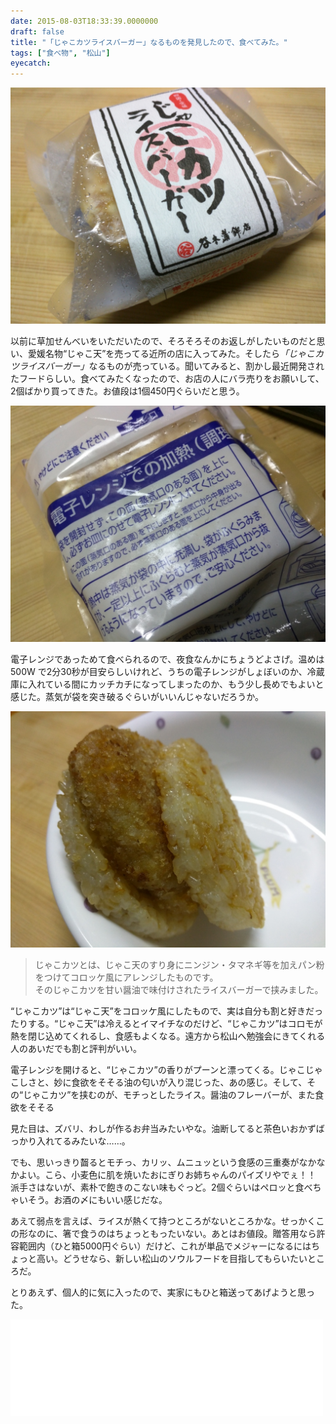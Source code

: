 ```yaml
---
date: 2015-08-03T18:33:39.0000000
draft: false
title: "「じゃこカツライスバーガー」なるものを発見したので、食べてみた。"
tags: ["食べ物", "松山"]
eyecatch: 
---
```

<p><span itemscope itemtype="http://schema.org/Photograph"><img src="20150729213501.jpg" alt="f:id:daruyanagi:20150729213501j:plain" title="f:id:daruyanagi:20150729213501j:plain" class="hatena-fotolife" itemprop="image"></span></p><p>以前に草加せんべいをいただいたので、そろそろそのお返しがしたいものだと思い、愛媛名物“じゃこ天”を売ってる近所の店に入ってみた。そしたら<i>「じゃこカツライスバーガー」</i>なるものが売っている。聞いてみると、割かし最近開発されたフードらしい。食べてみたくなったので、お店の人にバラ売りをお願いして、2個ばかり買ってきた。お値段は1個450円ぐらいだと思う。</p><p><span itemscope itemtype="http://schema.org/Photograph"><img src="20150729213615.jpg" alt="f:id:daruyanagi:20150729213615j:plain" title="f:id:daruyanagi:20150729213615j:plain" class="hatena-fotolife" itemprop="image"></span></p><p>電子レンジであっためて食べられるので、夜食なんかにちょうどよさげ。温めは 500W で2分30秒が目安らしいけれど、うちの電子レンジがしょぼいのか、冷蔵庫に入れている間にカッチカチになってしまったのか、もう少し長めでもよいと感じた。蒸気が袋を突き破るぐらいがいいんじゃないだろうか。</p><p><span itemscope itemtype="http://schema.org/Photograph"><img src="20150729214007.jpg" alt="f:id:daruyanagi:20150729214007j:plain" title="f:id:daruyanagi:20150729214007j:plain" class="hatena-fotolife" itemprop="image"></span><br />
</p>

<blockquote>
<p>じゃこカツとは、じゃこ天のすり身にニンジン・タマネギ等を加えパン粉をつけてコロッケ風にアレンジしたものです。<br />
そのじゃこカツを甘い醤油で味付けされたライスバーガーで挟みました。</p>

</blockquote>
<p>“じゃこカツ”は“じゃこ天”をコロッケ風にしたもので、実は自分も割と好きだったりする。“じゃこ天”は冷えるとイマイチなのだけど、“じゃこカツ”はコロモが熱を閉じ込めてくれるし、食感もよくなる。遠方から松山へ勉強会にきてくれる人のあいだでも割と評判がいい。</p><p>電子レンジを開けると、“じゃこカツ”の香りがプーンと漂ってくる。じゃこじゃこしさと、妙に食欲をそそる油の匂いが入り混じった、あの感じ。そして、その“じゃこカツ”を挟むのが、モチっとしたライス。醤油のフレーバーが、また食欲をそそる</p><p>見た目は、ズバリ、わしが作るお弁当みたいやな。油断してると茶色いおかずばっかり入れてるみたいな……。</p><p>でも、思いっきり齧るとモチっ、カリッ、ムニュッという食感の三重奏がなかなかよい。こら、小麦色に肌を焼いたおにぎりお姉ちゃんのパイズリやでぇ！！　派手さはないが、素朴で飽きのこない味もぐっど。2個ぐらいはペロッと食べちゃいそう。お酒の〆にもいい感じだな。</p><p>あえて弱点を言えば、ライスが熱くて持つところがないところかな。せっかくこの形なのに、箸で食うのはちょっともったいない。あとはお値段。贈答用なら許容範囲内（ひと箱5000円ぐらい）だけど、これが単品でメジャーになるにはちょっと高い。どうせなら、新しい松山のソウルフードを目指してもらいたいところだ。</p><p>とりあえず、個人的に気に入ったので、実家にもひと箱送ってあげようと思った。</p><p><iframe src="//hatenablog-parts.com/embed?url=http%3A%2F%2Fwww.jyakoten.jp%2Fproduct-list%2F22" title="じゃこカツライスバーガー - 株式会社　谷本蒲鉾店" class="embed-card embed-webcard" scrolling="no" frameborder="0" style="display: block; width: 100%; height: 155px; max-width: 500px; margin: 10px 0px;"><a href="http://www.jyakoten.jp/product-list/22">じゃこカツライスバーガー - 株式会社　谷本蒲鉾店</a></iframe></p>
